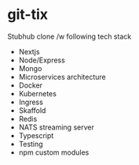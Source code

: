 # git-tix
Stubhub clone /w following tech stack
- Nextjs
- Node/Express
- Mongo
- Microservices architecture
- Docker
- Kubernetes
- Ingress
- Skaffold
- Redis
- NATS streaming server
- Typescript
- Testing
- npm custom modules